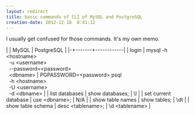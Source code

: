 ```yaml
---
layout: redirect
title: basic commands of CLI of MySQL and PostgreSQL
creation-date: 2012-12-18  8:41:12
---
```

I usually get confused for those commands. It's my own memo.

<style>
  thead tr, tbody tr:not(:last-child) { border-bottom: solid 1px gray; }
  thead th, tbody td { padding: 0.5em 0.5em 0.5em 1em; }
  tbody td:last-child { padding-right: 1em; }
  tbody tr:nth-child(even) { background-color: rgba(0,0,0,0.05); }
</style>

| | MySQL | PostgreSQL |
|-+-------+------------|
| login | mysql -h &lt;hostname> <br>&nbsp;&nbsp;-u &lt;username> <br>&nbsp;&nbsp;--password=&lt;password> <br>&nbsp;&nbsp;&lt;dbname> | PGPASSWORD=&lt;password> psql <br>&nbsp;&nbsp;-h &lt;hostname> <br>&nbsp;&nbsp;-U &lt;username> <br>&nbsp;&nbsp;-d &lt;dbname> |
| list databases | show databases; | \l |
| set current database | use &lt;dbname>; | N/A |
| show table names | show tables; | \dt |
| show table schema | desc &lt;tablename>; | \d &lt;tablename> |
